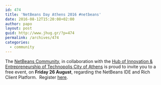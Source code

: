 ```yaml
---
id: 474
title: 'NetBeans Day Athens 2016 #netbeans'
date: 2016-08-12T15:20:08+02:00
author: papo
layout: post
guid: http://www.jhug.gr/?p=474
permalink: /archives/474
categories:
  - community
---
```

The <a href="http://wiki.netbeans.org/NBDTCurrentMembers" target="_blank" rel="nofollow">NetBeans Community</a>, in collaboration with the <a href="http://www.innovathens.gr/" target="_blank" rel="nofollow">Hub of Innovation & Entrepreneurship of Technopolis City of Athens</a> is proud to invite you to a free event, on **Friday 26 August**, regarding the NetBeans IDE and Rich Client Platform.  Register [here](https://www.eventbrite.com/e/netbeans-day-athens-2016-tickets-24919688459).